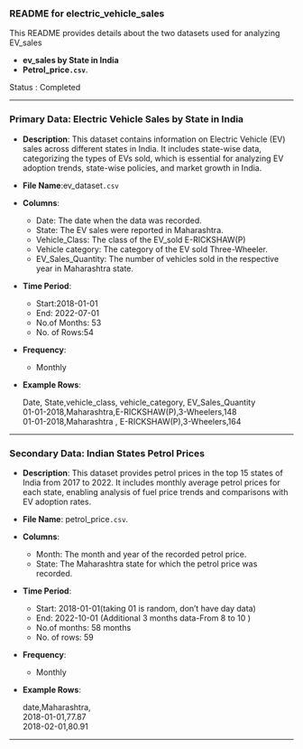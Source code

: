 ### README for electric\_vehicle\_sales

This README provides details about the two datasets used for analyzing EV\_sales

- **ev\_sales by State in India**  
- **Petrol\_price`.csv`**.


Status : Completed 

---

### Primary Data: Electric Vehicle Sales by State in India

- **Description**: This dataset contains information on Electric Vehicle (EV) sales across different states in India. It includes state-wise data, categorizing the types of EVs sold, which is essential for analyzing EV adoption trends, state-wise policies, and market growth in India.  
    
- **File Name**:ev\_dataset`.csv`  
    
- **Columns**:  
    
  - Date: The date when the data was recorded.  
  - State: The  EV sales were reported in Maharashtra.  
  - Vehicle\_Class: The class of the EV\_sold E-RICKSHAW(P)  
  - Vehicle category: The category of the EV sold Three-Wheeler.  
  - EV\_Sales\_Quantity: The number of vehicles sold in the respective year in Maharashtra state.  
    

    
- **Time Period**:  
    
  - Start:2018-01-01  
  - End: 2022-07-01  
  - No.of Months: 53  
  - No. of Rows:54


- **Frequency**:  
    
  - Monthly 


- **Example Rows**:  
    
  Date, State,vehicle\_class, vehicle\_category, EV\_Sales\_Quantity  
  01-01-2018,Maharashtra,E-RICKSHAW(P),3-Wheelers,148  
  01-01-2018,Maharashtra , E-RICKSHAW(P),3-Wheelers,164


  
---

### Secondary Data: Indian States Petrol Prices

- **Description**: This dataset provides petrol prices in the top 15 states of India from 2017 to 2022\. It includes monthly average petrol prices for each state, enabling analysis of fuel price trends and comparisons with EV adoption rates.  
    
- **File Name**: petrol\_price`.csv`.  
    
- **Columns**:


  - Month: The month and year of the recorded petrol price.  
  - State: The  Maharashtra state for which the petrol price was recorded.  
      
    

    
- **Time Period**:  
    
  - Start:  2018-01-01(taking 01 is random, don’t have day data)  
  - End:  2022-10-01 (Additional  3 months  data-From 8 to 10 )  
  - No.of months: 58 months   
  - No. of rows: 59


- **Frequency**:  
    
  - Monthly


- **Example Rows**:  
    
  date,Maharashtra,   
  2018-01-01,77.87  
  2018-02-01,80.91  
  


  
---

